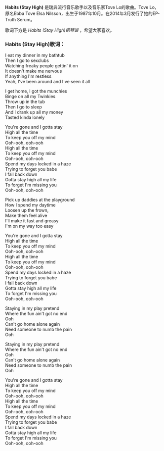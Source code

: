 

**Habits (Stay High)** 是瑞典流行音乐歌手以及音乐家Tove Lo的歌曲。Tove Lo，原名Ebba Tove Elsa
Nilsson，出生于1987年10月。在2014年3月发行了她的EP-Truth Serum。

  
歌词下方是 _Habits (Stay High)钢琴谱_ ，希望大家喜欢。

### Habits (Stay High)歌词：

I eat my dinner in my bathtub  
Then I go to sexclubs  
Watching freaky people gettin' it on  
It doesn't make me nervous  
If anything I'm restless  
Yeah, I've been around and I've seen it all

I get home, I got the munchies  
Binge on all my Twinkies  
Throw up in the tub  
Then I go to sleep  
And I drank up all my money  
Tasted kinda lonely

You're gone and I gotta stay  
High all the time  
To keep you off my mind  
Ooh-ooh, ooh-ooh  
High all the time  
To keep you off my mind  
Ooh-ooh, ooh-ooh  
Spend my days locked in a haze  
Trying to forget you babe  
I fall back down  
Gotta stay high all my life  
To forget I'm missing you  
Ooh-ooh, ooh-ooh

Pick up daddies at the playground  
How I spend my daytime  
Loosen up the frown,  
Make them feel alive  
I'll make it fast and greasy  
I'm on my way too easy

You're gone and I gotta stay  
High all the time  
To keep you off my mind  
Ooh-ooh, ooh-ooh  
High all the time  
To keep you off my mind  
Ooh-ooh, ooh-ooh  
Spend my days locked in a haze  
Trying to forget you babe  
I fall back down  
Gotta stay high all my life  
To forget I'm missing you  
Ooh-ooh, ooh-ooh

Staying in my play pretend  
Where the fun ain't got no end  
Ooh  
Can't go home alone again  
Need someone to numb the pain  
Ooh

Staying in my play pretend  
Where the fun ain't got no end  
Ooh  
Can't go home alone again  
Need someone to numb the pain  
Ooh

You're gone and I gotta stay  
High all the time  
To keep you off my mind  
Ooh-ooh, ooh-ooh  
High all the time  
To keep you off my mind  
Ooh-ooh, ooh-ooh  
Spend my days locked in a haze  
Trying to forget you babe  
I fall back down  
Gotta stay high all my life  
To forget I'm missing you  
Ooh-ooh, ooh-ooh

